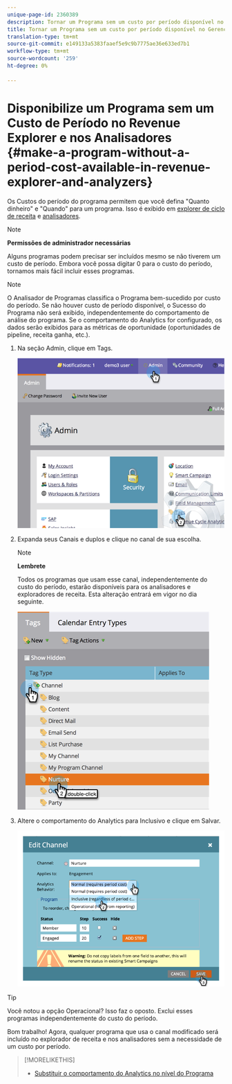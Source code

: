 ```yaml
---
unique-page-id: 2360389
description: Tornar um Programa sem um custo por período disponível no Gerenciador de receitas e nos Analisadores - Documentos de marketing - Documentação do produto
title: Tornar um Programa sem um custo por período disponível no Gerenciador de receita e nos Analisadores
translation-type: tm+mt
source-git-commit: e149133a5383faaef5e9c9b7775ae36e633ed7b1
workflow-type: tm+mt
source-wordcount: '259'
ht-degree: 0%

---
```



# Disponibilize um Programa sem um Custo de Período no Revenue Explorer e nos Analisadores {#make-a-program-without-a-period-cost-available-in-revenue-explorer-and-analyzers}

Os Custos do período do programa permitem que você defina &quot;Quanto dinheiro&quot; e &quot;Quando&quot; para um programa. Isso é exibido em [explorer de ciclo de receita](http://docs.marketo.com/display/docs/revenue+cycle+analytics) e [analisadores](../../../../product-docs/reporting/revenue-cycle-analytics/opportunity-influence-analyzer/tell-the-marketing-story-with-an-opportunity-influence-analyzer.md).

>[!NOTE]
>
>**Permissões de administrador necessárias**

Alguns programas podem precisar ser incluídos mesmo se não tiverem um custo de período. Embora você possa digitar 0 para o custo do período, tornamos mais fácil incluir esses programas.

>[!NOTE]
>
>O Analisador de Programas classifica o Programa bem-sucedido por custo do período. Se não houver custo de período disponível, o Sucesso do Programa não será exibido, independentemente do comportamento de análise do programa. Se o comportamento do Analytics for configurado, os dados serão exibidos para as métricas de oportunidade (oportunidades de pipeline, receita ganha, etc.).

1. Na seção Admin, clique em Tags.

   ![](assets/image2014-9-17-12-3a35-3a32.png)

1. Expanda seus Canais e duplos e clique no canal de sua escolha.

   >[!NOTE]
   >
   >**Lembrete**
   >
   >Todos os programas que usam esse canal, independentemente do custo do período, estarão disponíveis para os analisadores e exploradores de receita. Esta alteração entrará em vigor no dia seguinte.

   ![](assets/image2014-9-17-12-3a36-3a7.png)

1. Altere o comportamento do Analytics para Inclusivo e clique em Salvar.

   ![](assets/image2014-9-17-12-3a36-3a13.png)

>[!TIP]
>
>Você notou a opção Operacional? Isso faz o oposto. Exclui esses programas independentemente do custo do período.

Bom trabalho! Agora, qualquer programa que usa o canal modificado será incluído no explorador de receita e nos analisadores sem a necessidade de um custo por período.

>[!MORELIKETHIS]
>
>* [Substituir o comportamento do Analytics no nível do Programa](override-analytics-behavior-at-the-program-level.md)

>



